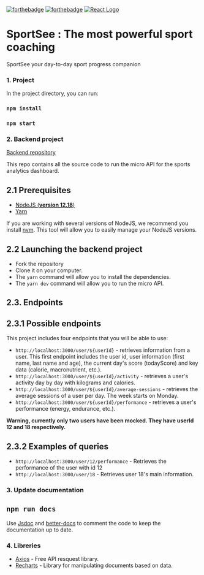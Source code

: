 [![forthebadge](https://forthebadge.com/images/badges/made-with-javascript.svg)](https://forthebadge.com)
[![forthebadge](https://forthebadge.com/images/badges/uses-css.svg)](https://forthebadge.com)
[![React Logo](https://img.icons8.com/color/48/000000/react-native.png)](https://icons8.com/icon/123603/react-native)

# SportSee : **The most powerful sport coaching**


SportSee your day-to-day sport progress companion


### 1. Project

In the project directory, you can run:

### `npm install`

### `npm start`

### 2. Backend project

[Backend repository](https://github.com/OpenClassrooms-Student-Center/P9-front-end-dashboard)

This repo contains all the source code to run the micro API for the sports analytics dashboard.

## 2.1 Prerequisites

- [NodeJS (**version 12.18**)](https://nodejs.org/en/)
- [Yarn](https://yarnpkg.com/)

If you are working with several versions of NodeJS, we recommend you install [nvm](https://github.com/nvm-sh/nvm). This tool will allow you to easily manage your NodeJS versions.

## 2.2 Launching the backend project

- Fork the repository
- Clone it on your computer.
- The `yarn` command will allow you to install the dependencies.
- The `yarn dev` command will allow you to run the micro API.

## 2.3. Endpoints

## 2.3.1 Possible endpoints

This project includes four endpoints that you will be able to use: 

- `http://localhost:3000/user/${userId}` - retrieves information from a user. This first endpoint includes the user id, user information (first name, last name and age), the current day's score (todayScore) and key data (calorie, macronutrient, etc.).
- `http://localhost:3000/user/${userId}/activity` - retrieves a user's activity day by day with kilograms and calories.
- `http://localhost:3000/user/${userId}/average-sessions` - retrieves the average sessions of a user per day. The week starts on Monday.
- `http://localhost:3000/user/${userId}/performance` - retrieves a user's performance (energy, endurance, etc.).


**Warning, currently only two users have been mocked. They have userId 12 and 18 respectively.**

## 2.3.2 Examples of queries

- `http://localhost:3000/user/12/performance` - Retrieves the performance of the user with id 12
- `http://localhost:3000/user/18` - Retrieves user 18's main information.

### 3. Update documentation

## `npm run docs`

Use [Jsdoc](https://jsdoc.app/index.html) and [better-docs](https://github.com/SoftwareBrothers/better-docs) to comment the code to keep the documentation up to date.

### 4. Libreries

- [Axios](https://www.npmjs.com/package/axios) - Free API resquest library.
- [Recharts](https://recharts.org/en-US/) - Library for manipulating documents based on data.